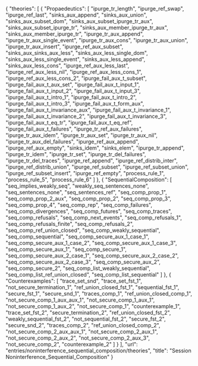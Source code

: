 {
    "theories": [
        {
            "Propaedeutics": [
                "ipurge_tr_length",
                "ipurge_ref_swap",
                "ipurge_ref_last",
                "sinks_aux_append",
                "sinks_aux_union",
                "sinks_aux_subset_dom",
                "sinks_aux_subset_ipurge_tr_aux",
                "sinks_aux_subset_ipurge_tr",
                "sinks_aux_member_ipurge_tr_aux",
                "sinks_aux_member_ipurge_tr",
                "ipurge_tr_aux_append",
                "ipurge_tr_aux_single_event",
                "ipurge_tr_aux_cons",
                "ipurge_tr_aux_union",
                "ipurge_tr_aux_insert",
                "ipurge_ref_aux_subset",
                "sinks_aux_sinks_aux_less",
                "sinks_aux_less_single_dom",
                "sinks_aux_less_single_event",
                "sinks_aux_less_append",
                "sinks_aux_less_cons",
                "ipurge_ref_aux_less_last",
                "ipurge_ref_aux_less_nil",
                "ipurge_ref_aux_less_cons_1",
                "ipurge_ref_aux_less_cons_2",
                "ipurge_fail_aux_t_subset",
                "ipurge_fail_aux_t_aux_set",
                "ipurge_fail_aux_t_input_1",
                "ipurge_fail_aux_t_input_2",
                "ipurge_fail_aux_t_input_3",
                "ipurge_fail_aux_t_intro_1",
                "ipurge_fail_aux_t_intro_2",
                "ipurge_fail_aux_t_intro_3",
                "ipurge_fail_aux_t_form_aux",
                "ipurge_fail_aux_t_invariance_aux",
                "ipurge_fail_aux_t_invariance_1",
                "ipurge_fail_aux_t_invariance_2",
                "ipurge_fail_aux_t_invariance_3",
                "ipurge_fail_aux_t_eq_tr",
                "ipurge_fail_aux_t_eq_ref",
                "ipurge_fail_aux_t_failures",
                "ipurge_tr_ref_aux_failures",
                "ipurge_tr_aux_idem",
                "ipurge_tr_aux_set",
                "ipurge_tr_aux_nil",
                "ipurge_tr_aux_del_failures",
                "ipurge_ref_aux_append",
                "ipurge_ref_aux_empty",
                "sinks_idem",
                "sinks_elem",
                "ipurge_tr_append",
                "ipurge_tr_idem",
                "ipurge_tr_set",
                "ipurge_tr_del_failures",
                "ipurge_tr_del_traces",
                "ipurge_ref_append",
                "ipurge_ref_distrib_inter",
                "ipurge_ref_distrib_union",
                "ipurge_ref_subset",
                "ipurge_ref_subset_union",
                "ipurge_ref_subset_insert",
                "ipurge_ref_empty",
                "process_rule_1",
                "process_rule_5",
                "process_rule_6"
            ]
        },
        {
            "SequentialComposition": [
                "seq_implies_weakly_seq",
                "weakly_seq_sentences_none",
                "seq_sentences_none",
                "seq_sentences_ref",
                "seq_comp_prop_1",
                "seq_comp_prop_2_aux",
                "seq_comp_prop_2",
                "seq_comp_prop_3",
                "seq_comp_prop_4",
                "seq_comp_rep",
                "seq_comp_failures",
                "seq_comp_divergences",
                "seq_comp_futures",
                "seq_comp_traces",
                "seq_comp_refusals",
                "seq_comp_next_events",
                "seq_comp_refusals_1",
                "seq_comp_refusals_finite",
                "seq_comp_refusals_2",
                "seq_comp_ref_union_closed",
                "seq_comp_weakly_sequential",
                "seq_comp_sequential",
                "seq_comp_secure_aux_1_case_1",
                "seq_comp_secure_aux_1_case_2",
                "seq_comp_secure_aux_1_case_3",
                "seq_comp_secure_aux_1",
                "seq_comp_secure_1",
                "seq_comp_secure_aux_2_case_1",
                "seq_comp_secure_aux_2_case_2",
                "seq_comp_secure_aux_2_case_3",
                "seq_comp_secure_aux_2",
                "seq_comp_secure_2",
                "seq_comp_list_weakly_sequential",
                "seq_comp_list_ref_union_closed",
                "seq_comp_list_sequential"
            ]
        },
        {
            "Counterexamples": [
                "trace_set_snd",
                "trace_set_fst_1",
                "not_secure_termination_1",
                "ref_union_closed_fst_1",
                "sequential_fst_1",
                "secure_fst_1",
                "secure_snd_1",
                "traces_comp_1",
                "ref_union_closed_comp_1",
                "not_secure_comp_1_aux_aux_1",
                "not_secure_comp_1_aux_1",
                "not_secure_comp_1_aux_2",
                "not_secure_comp_1",
                "counterexample_1",
                "trace_set_fst_2",
                "secure_termination_2",
                "ref_union_closed_fst_2",
                "weakly_sequential_fst_2",
                "not_sequential_fst_2",
                "secure_fst_2",
                "secure_snd_2",
                "traces_comp_2",
                "ref_union_closed_comp_2",
                "not_secure_comp_2_aux_aux_1",
                "not_secure_comp_2_aux_1",
                "not_secure_comp_2_aux_2",
                "not_secure_comp_2_aux_3",
                "not_secure_comp_2",
                "counterexample_2"
            ]
        }
    ],
    "url": "entries/noninterference_sequential_composition/theories",
    "title": "Session Noninterference_Sequential_Composition"
}